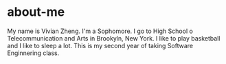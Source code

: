 # about-me
My name is Vivian  Zheng. 
I'm a Sophomore.
I go to High School o Telecommunication and Arts in Brookyln, New York.
I like to play basketball and I like to sleep a lot. 
This is my second year of taking Software Enginnering class.
